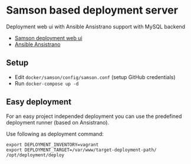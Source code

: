 # Samson based deployment server

Deployment web ui with Ansible Ansistrano support with MySQL backend

* [Samson deployment web ui](https://github.com/zendesk/samson)
* [Ansible Ansistrano](https://github.com/ansistrano)


## Setup

* Edit `docker/samson/config/samson.conf` (setup GitHub credentials)
* Run `docker-compose up -d`

## Easy deployment

For an easy project independed deployment you can use the predefined deployment runner (based on Ansistrano).

Use following as deployment command:

```
export DEPLOYMENT_INVENTORY=vagrant
export DEPLOYMENT_TARGET=/var/www/target-deployment-path/
/opt/deployment/deploy
```